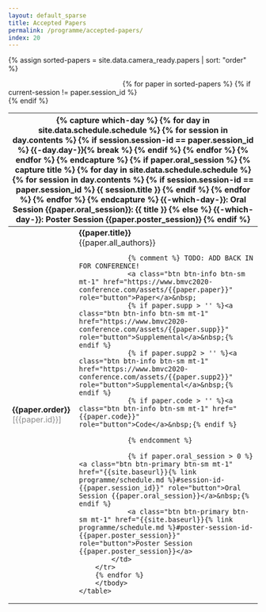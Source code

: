 ```yaml
---
layout: default_sparse
title: Accepted Papers
permalink: /programme/accepted-papers/
index: 20
---
```


{% assign sorted-papers = site.data.camera_ready.papers | sort: "order" %}

<div class="row pl-2 pr-2 pt-2 pb-2 mx-auto justify-content-left">
	<table class="table table-striped table-bordered" style="">
		<tbody>
		<a style="visibility: hidden;">{% decrement current-session %}</a>
		{% for paper in sorted-papers %}
		{% if current-session != paper.session_id %}
			</tbody><thead class="thead-dark"><tr><th colspan="2">
				<a class="anchor" id="session-id-{{paper.session_id}}"></a>
				{% capture which-day %}
					{% for day in site.data.schedule.schedule %}
						{% for session in day.contents %}
							{% if session.session-id == paper.session_id %}
								{{-day.day-}}{% break %}
							{% endif %}
						{% endfor %}
					{% endfor %}
				{% endcapture %}
				{% if paper.oral_session %}
					{% capture title %}
						{% for day in site.data.schedule.schedule %}
							{% for session in day.contents %}
								{% if session.session-id == paper.session_id %}
									{{ session.title }}
								{% endif %}
							{% endfor %}
						{% endfor %}
					{% endcapture %}
					{{-which-day-}}: Oral Session {{paper.oral_session}}: {{ title }}
				{% else %}
					{{-which-day-}}: Poster Session {{paper.poster_session}}
				{% endif %}
			</th></tr></thead><tbody>
			<a style="visibility: hidden;">{% increment current-session %}</a>
		{% endif %}
		<tr id="paper-{{paper.id}}">
			<td class="text-center"><strong>{{paper.order}}</strong><br><span style="opacity: 0.5;">[{{paper.id}}]</span></td>
			<td>
				<strong>{{paper.title}}</strong><br>{{paper.all_authors}}<br>

				{% comment %} TODO: ADD BACK IN FOR CONFERENCE!
				<a class="btn btn-info btn-sm mt-1" href="https://www.bmvc2020-conference.com/assets/{{paper.paper}}" role="button">Paper</a>&nbsp;
				{% if paper.supp > '' %}<a class="btn btn-info btn-sm mt-1" href="https://www.bmvc2020-conference.com/assets/{{paper.supp}}" role="button">Supplemental</a>&nbsp;{% endif %}
				{% if paper.supp2 > '' %}<a class="btn btn-info btn-sm mt-1" href="https://www.bmvc2020-conference.com/assets/{{paper.supp2}}" role="button">Supplemental</a>&nbsp;{% endif %}
				{% if paper.code > '' %}<a class="btn btn-info btn-sm mt-1" href="{{paper.code}}" role="button">Code</a>&nbsp;{% endif %}
				
				{% endcomment %}

				{% if paper.oral_session > 0 %}<a class="btn btn-primary btn-sm mt-1" href="{{site.baseurl}}{% link programme/schedule.md %}#session-id-{{paper.session_id}}" role="button">Oral Session {{paper.oral_session}}</a>&nbsp;{% endif %}
				<a class="btn btn-primary btn-sm mt-1" href="{{site.baseurl}}{% link programme/schedule.md %}#poster-session-id-{{paper.poster_session}}" role="button">Poster Session {{paper.poster_session}}</a>
			</td>
		</tr>
		{% endfor %}
		</tbody>
	</table>
</div>

<!--
{% for paper in site.data.camera_ready.papers %}

<p id="paper-{{paper.id}}">
	<span>[{{paper.id}}]</span>
	<span><strong>{{paper.title}}</strong></span><br>
	<span>{{paper.all_authors}}</span>
</p>

{% endfor %}
-->